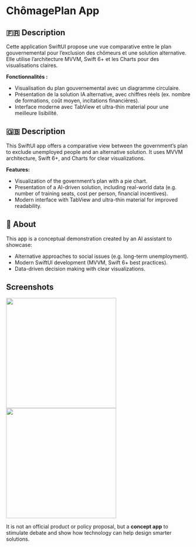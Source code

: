 # ChômagePlan App

## 🇫🇷 Description
Cette application SwiftUI propose une vue comparative entre le plan gouvernemental pour l’exclusion des chômeurs et une solution alternative. Elle utilise l’architecture MVVM, Swift 6+ et les Charts pour des visualisations claires.

**Fonctionnalités :**
- Visualisation du plan gouvernemental avec un diagramme circulaire.
- Présentation de la solution IA alternative, avec chiffres réels (ex. nombre de formations, coût moyen, incitations financières).
- Interface moderne avec TabView et ultra-thin material pour une meilleure lisibilité.

## 🇬🇧 Description
This SwiftUI app offers a comparative view between the government’s plan to exclude unemployed people and an alternative solution. It uses MVVM architecture, Swift 6+, and Charts for clear visualizations.

**Features:**
- Visualization of the government’s plan with a pie chart.
- Presentation of a AI-driven solution, including real-world data (e.g. number of training seats, cost per person, financial incentives).
- Modern interface with TabView and ultra-thin material for improved readability.

## 📜 About
This app is a conceptual demonstration created by an AI assistant to showcase:
- Alternative approaches to social issues (e.g. long-term unemployment).
- Modern SwiftUI development (MVVM, Swift 6+ best practices).
- Data-driven decision making with clear visualizations.

## Screenshots

<img width="300" src="https://github.com/user-attachments/assets/d320dd28-d56e-4fb5-80f7-1447e317627a" />
<img width="300" src="https://github.com/user-attachments/assets/5d5ad122-ae05-4e02-935f-0345708e378b" />


It is not an official product or policy proposal, but a **concept app** to stimulate debate and show how technology can help design smarter solutions.

